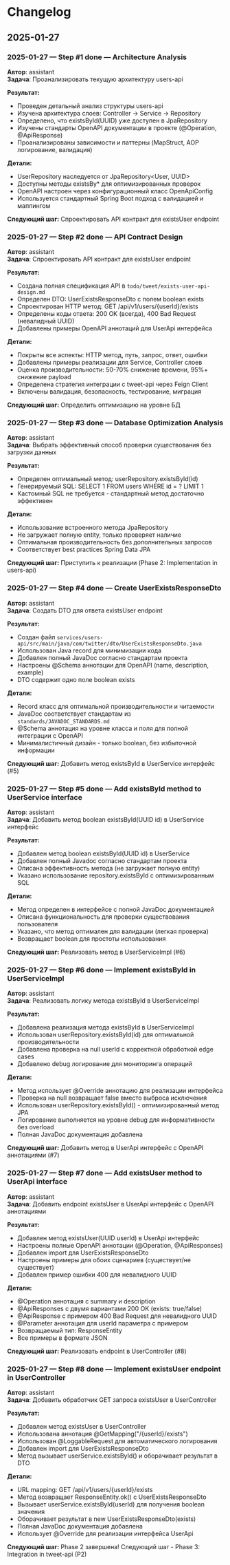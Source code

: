 # Changelog

## 2025-01-27

### 2025-01-27 — Step #1 done — Architecture Analysis
**Автор**: assistant  
**Задача**: Проанализировать текущую архитектуру users-api

**Результат:**
- Проведен детальный анализ структуры users-api
- Изучена архитектура слоев: Controller -> Service -> Repository
- Определено, что existsById(UUID) уже доступен в JpaRepository
- Изучены стандарты OpenAPI документации в проекте (@Operation, @ApiResponse)
- Проанализированы зависимости и паттерны (MapStruct, AOP логирование, валидация)

**Детали:**
- UserRepository наследуется от JpaRepository<User, UUID>
- Доступны методы existsBy* для оптимизированных проверок
- OpenAPI настроен через конфигурационный класс OpenApiConfig
- Используется стандартный Spring Boot подход с валидацией и маппингом

**Следующий шаг:** Спроектировать API контракт для existsUser endpoint

### 2025-01-27 — Step #2 done — API Contract Design
**Автор**: assistant  
**Задача**: Спроектировать API контракт для existsUser endpoint

**Результат:**
- Создана полная спецификация API в `todo/tweet/exists-user-api-design.md`
- Определен DTO: UserExistsResponseDto с полем boolean exists
- Спроектирован HTTP метод: GET /api/v1/users/{userId}/exists
- Определены коды ответа: 200 OK (всегда), 400 Bad Request (невалидный UUID)
- Добавлены примеры OpenAPI аннотаций для UserApi интерфейса

**Детали:**
- Покрыты все аспекты: HTTP метод, путь, запрос, ответ, ошибки
- Добавлены примеры реализации для Service, Controller слоев
- Оценка производительности: 50-70% снижение времени, 95%+ снижение payload
- Определена стратегия интеграции с tweet-api через Feign Client
- Включены валидация, безопасность, тестирование, миграция

**Следующий шаг:** Определить оптимизацию на уровне БД

### 2025-01-27 — Step #3 done — Database Optimization Analysis
**Автор**: assistant  
**Задача**: Выбрать эффективный способ проверки существования без загрузки данных

**Результат:**
- Определен оптимальный метод: userRepository.existsById(id)
- Генерируемый SQL: SELECT 1 FROM users WHERE id = ? LIMIT 1
- Кастомный SQL не требуется - стандартный метод достаточно эффективен

**Детали:**
- Использование встроенного метода JpaRepository
- Не загружает полную entity, только проверяет наличие
- Оптимальная производительность без дополнительных запросов
- Соответствует best practices Spring Data JPA

**Следующий шаг:** Приступить к реализации (Phase 2: Implementation in users-api)

### 2025-01-27 — Step #4 done — Create UserExistsResponseDto
**Автор**: assistant  
**Задача**: Создать DTO для ответа existsUser endpoint

**Результат:**
- Создан файл `services/users-api/src/main/java/com/twitter/dto/UserExistsResponseDto.java`
- Использован Java record для минимизации кода
- Добавлен полный JavaDoc согласно стандартам проекта
- Настроены @Schema аннотации для OpenAPI (name, description, example)
- DTO содержит одно поле boolean exists

**Детали:**
- Record класс для оптимальной производительности и читаемости
- JavaDoc соответствует стандартам из `standards/JAVADOC_STANDARDS.md`
- @Schema аннотация на уровне класса и поля для полной интеграции с OpenAPI
- Минималистичный дизайн - только boolean, без избыточной информации

**Следующий шаг:** Добавить метод existsById в UserService интерфейс (#5)

### 2025-01-27 — Step #5 done — Add existsById method to UserService interface
**Автор**: assistant  
**Задача**: Добавить метод boolean existsById(UUID id) в UserService интерфейс

**Результат:**
- Добавлен метод boolean existsById(UUID id) в UserService
- Добавлен полный Javadoc согласно стандартам проекта
- Описана эффективность метода (не загружает полную entity)
- Указано использование repository.existsById с оптимизированным SQL

**Детали:**
- Метод определен в интерфейсе с полной JavaDoc документацией
- Описана функциональность для проверки существования пользователя
- Указано, что метод оптимален для валидации (легкая проверка)
- Возвращает boolean для простоты использования

**Следующий шаг:** Реализовать метод в UserServiceImpl (#6)

### 2025-01-27 — Step #6 done — Implement existsById in UserServiceImpl
**Автор**: assistant  
**Задача**: Реализовать логику метода existsById в UserServiceImpl

**Результат:**
- Добавлена реализация метода existsById в UserServiceImpl
- Использован userRepository.existsById(id) для оптимальной производительности
- Добавлена проверка на null userId с корректной обработкой edge cases
- Добавлено debug логирование для мониторинга операций

**Детали:**
- Метод использует @Override аннотацию для реализации интерфейса
- Проверка на null возвращает false вместо выброса исключения
- Использован userRepository.existsById() - оптимизированный метод JPA
- Логирование выполняется на уровне debug для информативности без overload
- Полная JavaDoc документация добавлена

**Следующий шаг:** Добавить метод в UserApi интерфейс с OpenAPI аннотациями (#7)

### 2025-01-27 — Step #7 done — Add existsUser method to UserApi interface
**Автор**: assistant  
**Задача**: Добавить endpoint existsUser в UserApi интерфейс с OpenAPI аннотациями

**Результат:**
- Добавлен метод existsUser(UUID userId) в UserApi интерфейс
- Настроены полные OpenAPI аннотации (@Operation, @ApiResponses)
- Добавлен import для UserExistsResponseDto
- Настроены примеры для обоих сценариев (существует/не существует)
- Добавлен пример ошибки 400 для невалидного UUID

**Детали:**
- @Operation аннотация с summary и description
- @ApiResponses с двумя вариантами 200 OK (exists: true/false)
- @ApiResponse с примером 400 Bad Request для невалидного UUID
- @Parameter аннотация для userId параметра с примером
- Возвращаемый тип: ResponseEntity<UserExistsResponseDto>
- Все примеры в формате JSON

**Следующий шаг:** Реализовать endpoint в UserController (#8)

### 2025-01-27 — Step #8 done — Implement existsUser endpoint in UserController
**Автор**: assistant  
**Задача**: Добавить обработчик GET запроса existsUser в UserController

**Результат:**
- Добавлен метод existsUser в UserController
- Использована аннотация @GetMapping("/{userId}/exists")
- Использован @LoggableRequest для автоматического логирования
- Добавлен import для UserExistsResponseDto
- Метод вызывает userService.existsById() и оборачивает результат в DTO

**Детали:**
- URL mapping: GET /api/v1/users/{userId}/exists
- Метод возвращает ResponseEntity.ok() с UserExistsResponseDto
- Вызывает userService.existsById(userId) для получения boolean значения
- Оборачивает результат в new UserExistsResponseDto(exists)
- Полная JavaDoc документация добавлена
- Использует @Override для реализации интерфейса UserApi

**Следующий шаг:** Phase 2 завершена! Следующий шаг - Phase 3: Integration in tweet-api (P2)


